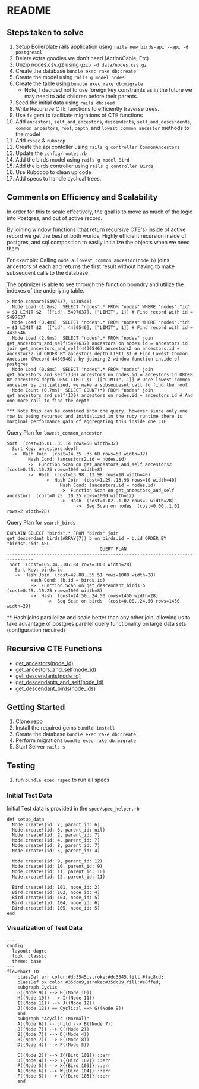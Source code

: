 # README

## Steps taken to solve
1. Setup Boilerplate rails application using `rails new birds-api --api -d postgresql`
2. Delete extra goodies we don't need (ActionCable, Etc)
3. Unzip nodes.csv.gz using `gzip -d data/nodes.csv.gz`
4. Create the database `bundle exec rake db:create`
5. Create the model using `rails g model nodes`
6. Create the table using `bundle exec rake db:migrate`
   * Note, I decided not to use foreign key constraints as in the future we may need to add children before their parents.
7. Seed the initial data using `rails db:seed`
8. Write Recursive CTE functions to efficiently traverse trees.
9. Use `fx` gem to facilitate migrations of CTE functions
10. Add `ancestors`, `self_and_ancestors`, `descendents`, `self_and_descendents`, `common_ancestors`, `root`, `depth`, and `lowest_common_ancestor` methods to the model
11. Add `rspec` & `rubocop`
12. Create the api contoller using `rails g controller CommonAncestors`
13. Update the `config/routes.rb`
14. Add the birds model using `rails g model Bird`
15. Add the birds controller using `rails g controller Birds`
16. Use Rubocop to clean up code
17. Add specs to handle cyclical trees.

## Comments on Efficiency and Scalability
In order for this to scale effectively, the goal is to move as much of the logic into Postgres, and out of active record.

By joining window functions (that return recursive CTE's) inside of active record we get the best of both worlds, Highly efficient recursion inside of postgres, and sql composition to easily initialize the objects when we need them.

For example: Calling `node_a.lowest_common_ancestor(node_b)` joins ancestors of each and returns the first result without having to make subsequent calls to the database.

The optimizer is able to see through the function boundry and utilize the indexes of the underlying table.

```
> Node.compare(5497637, 4430546)
  Node Load (1.8ms)  SELECT "nodes".* FROM "nodes" WHERE "nodes"."id" = $1 LIMIT $2  [["id", 5497637], ["LIMIT", 1]] # Find record with id = 5497637
  Node Load (0.4ms)  SELECT "nodes".* FROM "nodes" WHERE "nodes"."id" = $1 LIMIT $2  [["id", 4430546], ["LIMIT", 1]] # Find record with id = 4430546
  Node Load (2.9ms)  SELECT "nodes".* FROM "nodes" join get_ancestors_and_self(5497637) ancestors on nodes.id = ancestors.id join get_ancestors_and_self(4430546) ancestors2 on ancestors.id = ancestors2.id ORDER BY ancestors.depth LIMIT $1 # Find Lowest Common Ancestor (Record 4430546), by joining 2 window function inside of postgres
  Node Load (0.8ms)  SELECT "nodes".* FROM "nodes" join get_ancestors_and_self(130) ancestors on nodes.id = ancestors.id ORDER BY ancestors.depth DESC LIMIT $1  [["LIMIT", 1]] # Once lowest common ancestor is initialized, we make a subsequesnt call to find the root
  Node Count (0.7ms)  SELECT COUNT(*) FROM "nodes" join get_ancestors_and_self(130) ancestors on nodes.id = ancestors.id # And one more call to find the depth

*** Note this can be combined into one query, however since only one row is being returned and initialized in the ruby runtime there is marginal performance gain of aggregating this inside one CTE
```

Query Plan for `lowest_common_ancestor`
```
Sort  (cost=35.01..35.14 rows=50 width=32)
  Sort Key: ancestors.depth
  ->  Hash Join  (cost=14.35..33.60 rows=50 width=32)
        Hash Cond: (ancestors2.id = nodes.id)
        ->  Function Scan on get_ancestors_and_self ancestors2  (cost=0.25..10.25 rows=1000 width=8)
        ->  Hash  (cost=13.98..13.98 rows=10 width=40)
              ->  Hash Join  (cost=1.29..13.98 rows=10 width=40)
                    Hash Cond: (ancestors.id = nodes.id)
                    ->  Function Scan on get_ancestors_and_self ancestors  (cost=0.25..10.25 rows=1000 width=12)
                    ->  Hash  (cost=1.02..1.02 rows=2 width=28)
                          ->  Seq Scan on nodes  (cost=0.00..1.02 rows=2 width=28)
```

Query Plan for `search_birds`
```
EXPLAIN SELECT "birds".* FROM "birds" join get_descendant_birds(ARRAY[7]) b on birds.id = b.id ORDER BY "birds"."id" ASC
                                   QUERY PLAN
--------------------------------------------------------------------------------
 Sort  (cost=105.34..107.84 rows=1000 width=28)
   Sort Key: birds.id
   ->  Hash Join  (cost=42.88..55.51 rows=1000 width=28)
         Hash Cond: (b.id = birds.id)
         ->  Function Scan on get_descendant_birds b  (cost=0.25..10.25 rows=1000 width=8)
         ->  Hash  (cost=24.50..24.50 rows=1450 width=28)
               ->  Seq Scan on birds  (cost=0.00..24.50 rows=1450 width=28)
```

** Hash joins parallelize and scale better than any other join, allowing us to take advantage of postgres parellel query functionality on large data sets (configuration required)

## Recursive CTE Functions
* [get_ancestors(node_id)](db/functions/get_ancestors_v01.sql)
* [get_ancestors_and_self(node_id)](db/functions/get_ancestors_and_self_v01.sql)
* [get_descendants(node_id)](db/functions/get_descendants_v01.sql)
* [get_descendants_and_self(node_id)](db/functions/get_descendants_and_self_v01.sql)
* [get_descendant_birds(node_ids)](db/functions/get_descendant_birds_v01.sql)

## Getting Started
1. Clone repo
2. Install the required gems `bundle install`
3. Create the database `bundle exec rake db:create`
4. Perform migrations `bundle exec rake db:migrate`
5. Start Server `rails s`

## Testing
1. run `bundle exec rspec` to run all specs

### Initial Test Data 
Initial Test data is provided in the `spec/spec_helper.rb`
```
def setup_data
  Node.create!(id: 7, parent_id: 6)
  Node.create!(id: 6, parent_id: nil)
  Node.create!(id: 2, parent_id: 7)
  Node.create!(id: 4, parent_id: 7)
  Node.create!(id: 8, parent_id: 7)
  Node.create!(id: 5, parent_id: 4)

  Node.create!(id: 9, parent_id: 12)
  Node.create!(id: 10, parent_id: 9)
  Node.create!(id: 11, parent_id: 10)
  Node.create!(id: 12, parent_id: 11)

  Bird.create!(id: 101, node_id: 2)
  Bird.create!(id: 102, node_id: 4)
  Bird.create!(id: 103, node_id: 5)
  Bird.create!(id: 104, node_id: 6)
  Bird.create!(id: 105, node_id: 5)
end
```


### Visualization of Test Data

```mermaid
---
config:
  layout: dagre
  look: classic
  theme: base
---
flowchart TD
    classDef err color:#dc3545,stroke:#dc3545,fill:#fac8cd;
    classDef ok color:#35dc89,stroke:#35dc89,fill:#e8ffed;
    subgraph Cyclic
    G((Node 9)) --> H((Node 10))
    H((Node 10)) --> I((Node 11))
    I((Node 11)) --> J((Node 12))
    J((Node 12)) == Cyclical ==> G((Node 9))
    end
    subgraph "Acyclic (Normal)"
    A((Node 6)) -- child --> B((Node 7))
    B((Node 7)) --> C((Node 2))
    B((Node 7)) --> D((Node 4))
    B((Node 7)) --> E((Node 8))
    D((Node 4)) --> F((Node 5))
    
    C((Node 2)) --> Z{{Bird 101}}:::err
    D((Node 4)) --> Y{{Bird 102}}:::err
    F((Node 5)) --> X{{Bird 103}}:::err
    A((Node 6)) --> W{{Bird 104}}:::err
    F((Node 5)) --> V{{Bird 105}}:::err
    end
```